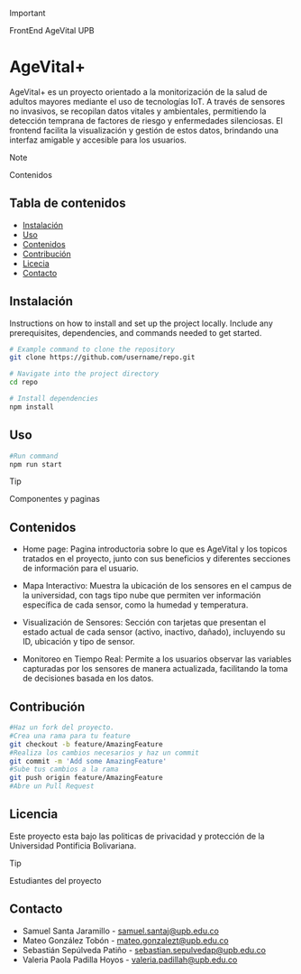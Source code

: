 > [!IMPORTANT]
> FrontEnd AgeVital UPB
# AgeVital+

AgeVital+ es un proyecto orientado a la monitorización de la salud de adultos mayores mediante el uso de tecnologías IoT. A través de sensores no invasivos, se recopilan datos vitales y ambientales, permitiendo la detección temprana de factores de riesgo y enfermedades silenciosas. El frontend facilita la visualización y gestión de estos datos, brindando una interfaz amigable y accesible para los usuarios.

> [!NOTE]
> Contenidos
## Tabla de contenidos

- [Instalación](#instalación)
- [Uso](#uso)
- [Contenidos](#contenidos)
- [Contribución](#contribución)
- [Licecia](#licencia)
- [Contacto](#contacto)

## Instalación

Instructions on how to install and set up the project locally. Include any prerequisites, dependencies, and commands needed to get started.

```bash
# Example command to clone the repository
git clone https://github.com/username/repo.git

# Navigate into the project directory
cd repo

# Install dependencies
npm install
```
## Uso
```bash
#Run command
npm run start
```
> [!TIP]
> Componentes y paginas
## Contenidos
- Home page: Pagina introductoria sobre lo que es AgeVital y los topicos tratados en el proyecto, junto con sus beneficios y diferentes secciones de información para el usuario.
- Mapa Interactivo: Muestra la ubicación de los sensores en el campus de la universidad, con tags tipo nube que permiten ver información específica de cada sensor, como la humedad y temperatura.

- Visualización de Sensores: Sección con tarjetas que presentan el estado actual de cada sensor (activo, inactivo, dañado), incluyendo su ID, ubicación y tipo de sensor.
- Monitoreo en Tiempo Real: Permite a los usuarios observar las variables capturadas por los sensores de manera actualizada, facilitando la toma de decisiones basada en los datos.

## Contribución
```bash
#Haz un fork del proyecto.
#Crea una rama para tu feature
git checkout -b feature/AmazingFeature
#Realiza los cambios necesarios y haz un commit
git commit -m 'Add some AmazingFeature'
#Sube tus cambios a la rama
git push origin feature/AmazingFeature
#Abre un Pull Request
```
## Licencia
Este proyecto esta bajo las politicas de privacidad y protección de la Universidad Pontificia Bolivariana.

> [!TIP]
> Estudiantes del proyecto
## Contacto
- Samuel Santa Jaramillo - samuel.santaj@upb.edu.co
- Mateo González Tobón - mateo.gonzalezt@upb.edu.co
- Sebastián Sepúlveda Patiño - sebastian.sepulvedap@upb.edu.co
- Valeria Paola Padilla Hoyos - valeria.padillah@upb.edu.co

